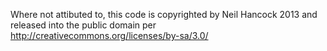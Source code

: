 
 Where not attibuted to, this code is copyrighted by Neil Hancock 2013
 and released into the public domain per
 http://creativecommons.org/licenses/by-sa/3.0/
 